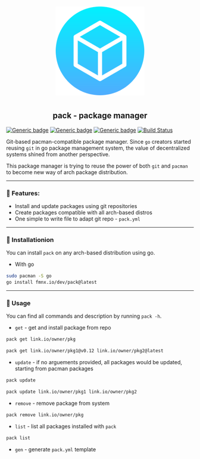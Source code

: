 <p align="center">
<img style="align: center; padding-left: 10px; padding-right: 10px; padding-bottom: 10px;" width="238px" height="238px" src="./logo.png" />
</p>

<h2 align="center">pack - package manager</h2>

[![Generic badge](https://img.shields.io/badge/LICENSE-GPL-orange.svg)](https://fmnx.io/dev/pack/src/branch/main/LICENSE)
[![Generic badge](https://img.shields.io/badge/GITEA-REPO-blue.svg)](https://fmnx.io/dev/pack)
[![Generic badge](https://img.shields.io/badge/GITHUB-REPO-white.svg)](https://github.com/fmnx-io/pack)
[![Build Status](https://ci.fmnx.io/api/badges/dev/repo/status.svg)](https://ci.fmnx.io/dev/pack)

Git-based pacman-compatible package manager. Since `go` creators started reusing `git` in go package management system, the value of decentralized systems shined from another perspective.

This package manager is trying to reuse the power of both `git` and `pacman` to become new way of arch package distribution.

---

### 🚀 Features:

- Install and update packages using git repositories
- Create packages compatible with all arch-based distros
- One simple to write file to adapt git repo - `pack.yml`

---

### 💾 Installationion

You can install `pack` on any arch-based distribution using go.

- With go

```sh
sudo pacman -S go
go install fmnx.io/dev/pack@latest
```

---

### 📄 Usage

You can find all commands and description by running `pack -h`.

- `get` - get and install package from repo

```sh
pack get link.io/owner/pkg
```

```sh
pack get link.io/owner/pkg1@v0.12 link.io/owner/pkg2@latest
```

- `update` - if no arguements provided, all packages would be updated, starting from pacman packages

```sh
pack update
```

```sh
pack update link.io/owner/pkg1 link.io/owner/pkg2
```

- `remove` - remove package from system

```sh
pack remove link.io/owner/pkg
```

- `list` - list all packages installed with `pack`

```sh
pack list
```

- `gen` - generate `pack.yml` template

